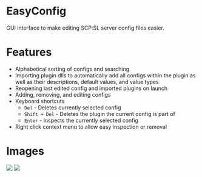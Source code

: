 # EasyConfig

GUI interface to make editing SCP:SL server config files easier.

# Features
- Alphabetical sorting of configs and searching
- Importing plugin dlls to automatically add all configs within the plugin as well as their descriptions, default values, and value types
- Reopening last edited config and imported plugins on launch
- Adding, removing, and editing configs
- Keyboard shortcuts
  - `Del` - Deletes currently selected config
  - `Shift + Del` - Deletes the plugin the current config is part of
  - `Enter` - Inspects the currently selected config
- Right click context menu to allow easy inspection or removal

# Images

![](Screenshots/1.png)
![](Screenshots/2.png)
